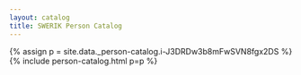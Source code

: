 ```yaml
---
layout: catalog
title: SWERIK Person Catalog
---
```

{% assign p = site.data._person-catalog.i-J3DRDw3b8mFwSVN8fgx2DS %}
{% include person-catalog.html p=p %}

